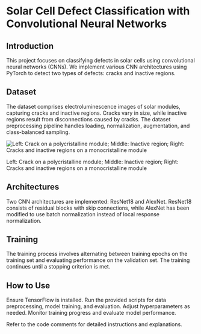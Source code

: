 # Solar Cell Defect Classification with Convolutional Neural Networks
## Introduction

This project focuses on classifying defects in solar cells using convolutional neural networks (CNNs). We implement various CNN architectures using PyTorch to detect two types of defects: cracks and inactive regions.


## Dataset

The dataset comprises electroluminescence images of solar modules, capturing cracks and inactive regions. Cracks vary in size, while inactive regions result from disconnections caused by cracks. The dataset preprocessing pipeline handles loading, normalization, augmentation, and class-balanced sampling.

![Left: Crack on a polycristalline module; Middle: Inactive region; Right: Cracks and
inactive regions on a monocristalline module](https://github.com/AliSajadzadeh/SolarCellClassification/blob/main/Defective%20Solar%20cells.png)

Left: Crack on a polycristalline module; Middle: Inactive region; Right: Cracks and
inactive regions on a monocristalline module

## Architectures

Two CNN architectures are implemented: ResNet18 and AlexNet. ResNet18 consists of residual blocks with skip connections, while AlexNet has been modified to use batch normalization instead of local response normalization.

## Training

The training process involves alternating between training epochs on the training set and evaluating performance on the validation set. The training continues until a stopping criterion is met.


## How to Use

 Ensure TensorFlow is installed.
 Run the provided scripts for data preprocessing, model training, and evaluation.
Adjust hyperparameters as needed.
Monitor training progress and evaluate model performance.

Refer to the code comments for detailed instructions and explanations.
